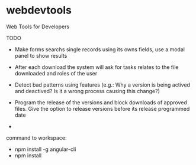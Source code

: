 # webdevtools
Web Tools for Developers

TODO

* Make forms searchs single records using its owns fields, use a modal panel to show results

* After each download the system will ask for tasks relates to the file downloaded and roles of the user

* Detect bad patterns using features (e.g.: Why a version is being actived and deactived? Is it a wrong process causing this change?) 

* Program the release of the versions and block downloads of approved files. Give the option to release versions before its release programmed date

* 

command to workspace:
* npm install -g angular-cli
* npm install

